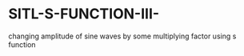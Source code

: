 # SITL-S-FUNCTION-III-
changing amplitude of sine waves by some multiplying factor using s function

